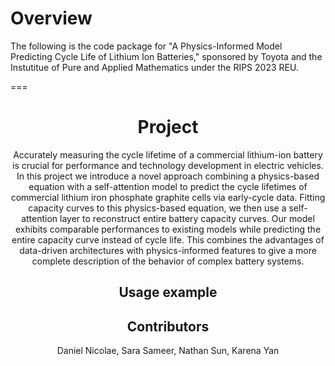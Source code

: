 Overview
========

The following is the code package for "A Physics-Informed Model Predicting Cycle Life of Lithium Ion Batteries," sponsored by Toyota and the Instutitue of Pure and Applied Mathematics under the RIPS 2023 REU.

===


<div align="center">

Project
========

Accurately measuring the cycle lifetime of a commercial lithium-ion battery is crucial for performance and technology development in electric vehicles. In this project we introduce a novel approach combining a physics-based equation with a self-attention model to predict the cycle lifetimes of commercial lithium iron phosphate graphite cells via early-cycle data. Fitting capacity curves to this physics-based equation, we then use a self-attention layer to reconstruct entire battery capacity curves. Our model exhibits comparable performances to existing models while predicting the entire capacity curve instead of cycle life. This combines the advantages of data-driven architectures with physics-informed features to give a more complete description of the behavior of complex battery systems.


Usage example
-------------


Contributors
-----------

Daniel Nicolae, Sara Sameer, Nathan Sun, Karena Yan
